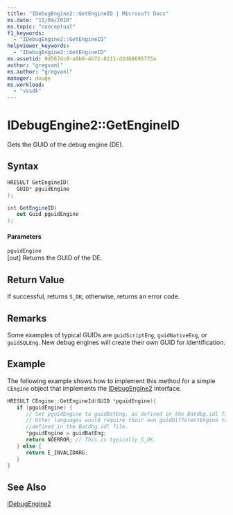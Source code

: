 ```yaml
---
title: "IDebugEngine2::GetEngineID | Microsoft Docs"
ms.date: "11/04/2016"
ms.topic: "conceptual"
f1_keywords: 
  - "IDebugEngine2::GetEngineID"
helpviewer_keywords: 
  - "IDebugEngine2::GetEngineID"
ms.assetid: 0d5674c8-a9b9-4b72-8211-d2d68695775a
author: "gregvanl"
ms.author: "gregvanl"
manager: douge
ms.workload: 
  - "vssdk"
---
```

# IDebugEngine2::GetEngineID
Gets the GUID of the debug engine (DE).  
  
## Syntax  
  
```cpp  
HRESULT GetEngineID(   
   GUID* pguidEngine  
);  
```  
  
```csharp  
int GetEngineID(   
   out Guid pguidEngine  
);  
```  
  
#### Parameters  
 `pguidEngine`  
 [out] Returns the GUID of the DE.  
  
## Return Value  
 If successful, returns `S_OK`; otherwise, returns an error code.  
  
## Remarks  
 Some examples of typical GUIDs are `guidScriptEng`, `guidNativeEng`, or `guidSQLEng`. New debug engines will create their own GUID for identification.  
  
## Example  
 The following example shows how to implement this method for a simple `CEngine` object that implements the [IDebugEngine2](../../../extensibility/debugger/reference/idebugengine2.md) interface.  
  
```cpp  
HRESULT CEngine::GetEngineId(GUID *pguidEngine){    
   if (pguidEngine) {    
      // Set pguidEngine to guidBatEng, as defined in the Batdbg.idl file.    
      // Other languages would require their own guidDifferentEngine to be  
      //defined in the Batdbg.idl file.    
      *pguidEngine = guidBatEng;    
      return NOERROR; // This is typically S_OK.    
   } else {  
      return E_INVALIDARG;    
   }    
}    
```  
  
## See Also  
 [IDebugEngine2](../../../extensibility/debugger/reference/idebugengine2.md)